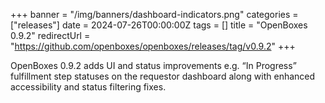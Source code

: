 +++
banner = "/img/banners/dashboard-indicators.png"
categories = ["releases"]
date = 2024-07-26T00:00:00Z
tags = []
title = "OpenBoxes 0.9.2"
redirectUrl = "https://github.com/openboxes/openboxes/releases/tag/v0.9.2"
+++

OpenBoxes 0.9.2 adds UI and status improvements e.g. “In Progress” fulfillment step statuses on the requestor 
dashboard along with enhanced accessibility and status filtering fixes.

<!--more-->


